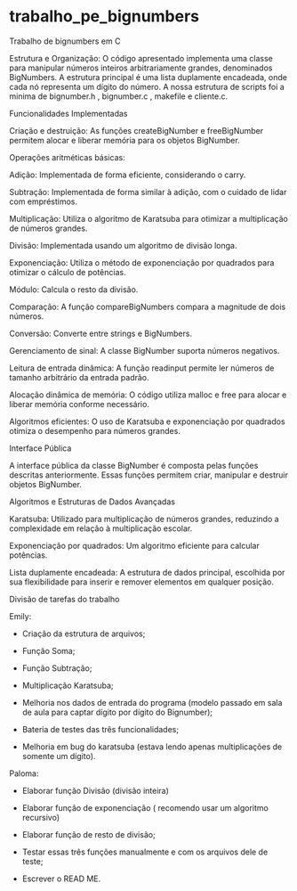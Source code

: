 # trabalho_pe_bignumbers
Trabalho de bignumbers em C

Estrutura e Organização: O código apresentado implementa uma classe para manipular números inteiros arbitrariamente grandes, denominados BigNumbers. A estrutura principal é uma lista duplamente encadeada, onde cada nó representa um dígito do número. A nossa estrutura de scripts foi a minima de bignumber.h , bignumber.c , makefile e cliente.c.

Funcionalidades Implementadas

Criação e destruição: As funções createBigNumber e freeBigNumber permitem alocar e liberar memória para os objetos BigNumber.

Operações aritméticas básicas:

Adição: Implementada de forma eficiente, considerando o carry.

Subtração: Implementada de forma similar à adição, com o cuidado de lidar com empréstimos.

Multiplicação: Utiliza o algoritmo de Karatsuba para otimizar a multiplicação de números grandes.

Divisão: Implementada usando um algoritmo de divisão longa.

Exponenciação: Utiliza o método de exponenciação por quadrados para otimizar o cálculo de potências.

Módulo: Calcula o resto da divisão.

Comparação: A função compareBigNumbers compara a magnitude de dois números.

Conversão: Converte entre strings e BigNumbers.

Gerenciamento de sinal: A classe BigNumber suporta números negativos.

Leitura de entrada dinâmica: A função readinput permite ler números de tamanho arbitrário da entrada padrão.

Alocação dinâmica de memória: O código utiliza malloc e free para alocar e liberar memória conforme necessário.

Algoritmos eficientes: O uso de Karatsuba e exponenciação por quadrados otimiza o desempenho para números grandes.

Interface Pública


A interface pública da classe BigNumber é composta pelas funções descritas anteriormente. Essas funções permitem criar, manipular e destruir objetos BigNumber.

Algoritmos e Estruturas de Dados Avançadas

Karatsuba: Utilizado para multiplicação de números grandes, reduzindo a complexidade em relação à multiplicação escolar.

Exponenciação por quadrados: Um algoritmo eficiente para calcular potências.

Lista duplamente encadeada: A estrutura de dados principal, escolhida por sua flexibilidade para inserir e remover elementos em qualquer posição.


Divisão de tarefas do trabalho 

Emily:

- Criação da estrutura de arquivos;

- Função Soma;

- Função Subtração;

- Multiplicação Karatsuba;

- Melhoria nos dados de entrada do programa (modelo passado em sala de aula para captar dígito por dígito do Bignumber);

- Bateria de testes das três funcionalidades;

- Melhoria em bug do karatsuba (estava lendo apenas multiplicações de somente um dígito).


Paloma: 


- Elaborar função Divisão (divisão inteira)
  
- Elaborar função de exponenciação ( recomendo usar um algoritmo recursivo)
  
- Elaborar função de resto de divisão;
  
- Testar essas três funções manualmente e com os arquivos dele de teste;
  
- Escrever o READ ME.
